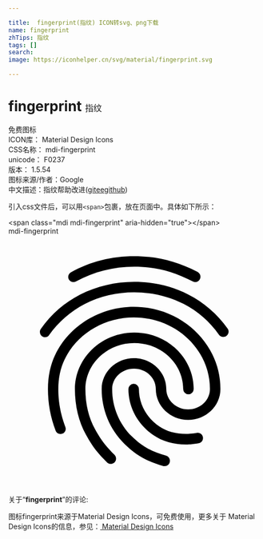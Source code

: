 ```yaml
---

title:  fingerprint(指纹) ICON转svg、png下载
name: fingerprint
zhTips: 指纹
tags: []
search: 
image: https://iconhelper.cn/svg/material/fingerprint.svg

---
```


# fingerprint  <small style="font-size: 60%;font-weight: 100">指纹</small>


<div class="detail-page">
<p>
<span><span class="badge-success badge">免费图标</span> </span>
<br/>
<span>
ICON库：
<span class="badge-secondary badge">Material Design Icons</span> 
</span>
<br/>
<span>
CSS名称：
<span class="badge-secondary badge">mdi-fingerprint</span> 
</span>
<br/>
<span>
unicode：
<span class="badge-secondary badge">F0237</span> 
<copy-btn content='F0237' btn-title=""></copy-btn>
<copy-btn :content='String.fromCodePoint(parseInt("F0237", 16))' btn-title="复制U"></copy-btn>
</span>
<br/>
<span>
版本：
<span class="badge-secondary badge">1.5.54</span> 
</span>
<br/>
<span>图标来源/作者：<span class="badge-light badge">Google</span></span> 
<br/>
<span class="zh-detail">中文描述：<span class="badge-primary badge">指纹</span><span class="help-link"><span>帮助改进</span>(<a href="https://gitee.com/liuwave/icon-helper/edit/master/json/material/fingerprint.json" target="_blank" rel="noopener noreferrer">gitee</a><a href="https://github.com/liuwave/icon-helper/edit/master/json/material/fingerprint.json" target="_blank" rel="noopener noreferrer">github</a></span>)</span><br/>
</p>
</div>
<div class="alert alert-dark">
  <i class="mdi mdi-fingerprint mdi-48px"></i>
  <i class="mdi mdi-fingerprint mdi-36px"></i>
  <i class="mdi mdi-fingerprint mdi-24px"></i>
  <i class="mdi mdi-fingerprint mdi-18px"></i>
</div>
<div>
  <p>引入css文件后，可以用<code>&lt;span&gt;</code>包裹，放在页面中。具体如下所示：    
  </p>
  <div class="alert alert-primary" style="font-size: 14px">
    &lt;span class="mdi mdi-fingerprint" aria-hidden="true"&gt;&lt;/span&gt;
    <copy-btn content='<span class="mdi mdi-fingerprint" aria-hidden="true"></span>'></copy-btn>
  </div>
  <div class="alert alert-secondary">
    <i class="mdi mdi-fingerprint"
    style="font-size: 24px"
    aria-hidden="true"></i> mdi-fingerprint
    <copy-btn content="mdi-fingerprint" btn-title="复制图标名称"></copy-btn>
  </div>
</div>
<div id="svg" class="svg-wrap">
<svg xmlns="http://www.w3.org/2000/svg" viewBox="0 0 24 24"><path d="M17.81,4.47C17.73,4.47 17.65,4.45 17.58,4.41C15.66,3.42 14,3 12,3C10.03,3 8.15,3.47 6.44,4.41C6.2,4.54 5.9,4.45 5.76,4.21C5.63,3.97 5.72,3.66 5.96,3.53C7.82,2.5 9.86,2 12,2C14.14,2 16,2.47 18.04,3.5C18.29,3.65 18.38,3.95 18.25,4.19C18.16,4.37 18,4.47 17.81,4.47M3.5,9.72C3.4,9.72 3.3,9.69 3.21,9.63C3,9.47 2.93,9.16 3.09,8.93C4.08,7.53 5.34,6.43 6.84,5.66C10,4.04 14,4.03 17.15,5.65C18.65,6.42 19.91,7.5 20.9,8.9C21.06,9.12 21,9.44 20.78,9.6C20.55,9.76 20.24,9.71 20.08,9.5C19.18,8.22 18.04,7.23 16.69,6.54C13.82,5.07 10.15,5.07 7.29,6.55C5.93,7.25 4.79,8.25 3.89,9.5C3.81,9.65 3.66,9.72 3.5,9.72M9.75,21.79C9.62,21.79 9.5,21.74 9.4,21.64C8.53,20.77 8.06,20.21 7.39,19C6.7,17.77 6.34,16.27 6.34,14.66C6.34,11.69 8.88,9.27 12,9.27C15.12,9.27 17.66,11.69 17.66,14.66A0.5,0.5 0 0,1 17.16,15.16A0.5,0.5 0 0,1 16.66,14.66C16.66,12.24 14.57,10.27 12,10.27C9.43,10.27 7.34,12.24 7.34,14.66C7.34,16.1 7.66,17.43 8.27,18.5C8.91,19.66 9.35,20.15 10.12,20.93C10.31,21.13 10.31,21.44 10.12,21.64C10,21.74 9.88,21.79 9.75,21.79M16.92,19.94C15.73,19.94 14.68,19.64 13.82,19.05C12.33,18.04 11.44,16.4 11.44,14.66A0.5,0.5 0 0,1 11.94,14.16A0.5,0.5 0 0,1 12.44,14.66C12.44,16.07 13.16,17.4 14.38,18.22C15.09,18.7 15.92,18.93 16.92,18.93C17.16,18.93 17.56,18.9 17.96,18.83C18.23,18.78 18.5,18.96 18.54,19.24C18.59,19.5 18.41,19.77 18.13,19.82C17.56,19.93 17.06,19.94 16.92,19.94M14.91,22C14.87,22 14.82,22 14.78,22C13.19,21.54 12.15,20.95 11.06,19.88C9.66,18.5 8.89,16.64 8.89,14.66C8.89,13.04 10.27,11.72 11.97,11.72C13.67,11.72 15.05,13.04 15.05,14.66C15.05,15.73 16,16.6 17.13,16.6C18.28,16.6 19.21,15.73 19.21,14.66C19.21,10.89 15.96,7.83 11.96,7.83C9.12,7.83 6.5,9.41 5.35,11.86C4.96,12.67 4.76,13.62 4.76,14.66C4.76,15.44 4.83,16.67 5.43,18.27C5.53,18.53 5.4,18.82 5.14,18.91C4.88,19 4.59,18.87 4.5,18.62C4,17.31 3.77,16 3.77,14.66C3.77,13.46 4,12.37 4.45,11.42C5.78,8.63 8.73,6.82 11.96,6.82C16.5,6.82 20.21,10.33 20.21,14.65C20.21,16.27 18.83,17.59 17.13,17.59C15.43,17.59 14.05,16.27 14.05,14.65C14.05,13.58 13.12,12.71 11.97,12.71C10.82,12.71 9.89,13.58 9.89,14.65C9.89,16.36 10.55,17.96 11.76,19.16C12.71,20.1 13.62,20.62 15.03,21C15.3,21.08 15.45,21.36 15.38,21.62C15.33,21.85 15.12,22 14.91,22Z" /></svg>
</div>
<detail full-name='mdi-fingerprint'></detail>
<div class="icon-detail__container">
<p>关于“<b>fingerprint</b>”的评论:</p>
</div>
<Vssue title="关于“fingerprint”的评论" />    
<div><p>图标fingerprint来源于Material Design Icons，可免费使用，更多关于 Material Design Icons的信息，参见：<a target="_blank" href="https://iconhelper.cn/material.html"> Material Design Icons</a>
</p></div>
